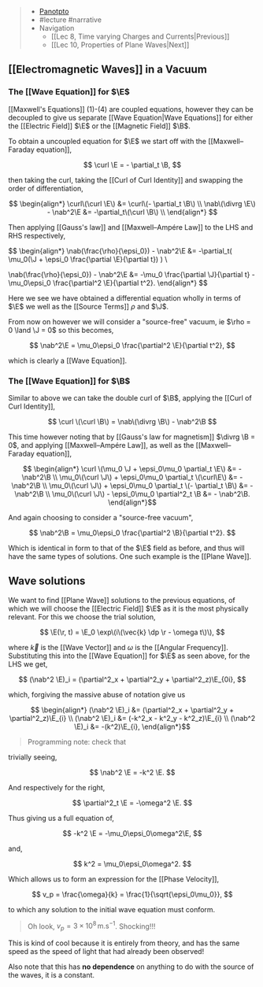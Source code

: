 > - [Panotpto](https://uniofbath.cloud.panopto.eu/Panopto/Pages/Viewer.aspx?id=aeeada9a-ff9d-4acd-b235-acc200b3d5d4)
> - #lecture #narrative
> - Navigation
> 	- [[Lec 8, Time varying Charges and Currents|Previous]]
> 	- [[Lec 10, Properties of Plane Waves|Next]]

## [[Electromagnetic Waves]] in a Vacuum

### The [[Wave Equation]] for $\E$
[[Maxwell's Equations]] (1)-(4) are coupled equations, however they can be decoupled to give us separate [[Wave Equation|Wave Equations]] for either the [[Electric Field]] $\E$ or the [[Magnetic Field]] $\B$.

To obtain a uncoupled equation for $\E$ we start off with the [[Maxwell–Faraday equation]],

$$
\curl \E = - \partial_t \B,
$$

then taking the curl, taking the [[Curl of Curl Identity]] and swapping the order of differentiation,

$$
\begin{align*}
\curl\(\curl \E\) &= \curl\(- \partial_t \B\) \\
\nab\(\divrg \E\) - \nab^2\E &= -\partial_t\(\curl \B\) \\
\end{align*}
$$

Then applying [[Gauss's law]] and [[Maxwell–Ampére Law]] to the LHS and RHS respectively,

$$
\begin{align*}
\nab\(\frac{\rho}{\epsi_0}\) - \nab^2\E
&= -\partial_t\(
\mu_0\(\J + \epsi_0 \frac{\partial \E}{\partial t}\)
\) \\

\nab\(\frac{\rho}{\epsi_0}\) - \nab^2\E
&= -\mu_0 \frac{\partial \J}{\partial t}
-\mu_0\epsi_0 \frac{\partial^2 \E}{\partial t^2}.
\end{align*}
$$

Here we see we have obtained a differential equation wholly in terms of $\E$ we well as the [[Source Terms]] $\rho$ and $\J$.

From now on however we will consider a "source-free" vacuum, ie $\rho = 0 \land \J = 0$ so this becomes,

$$
\nab^2\E = \mu_0\epsi_0 \frac{\partial^2 \E}{\partial t^2},
$$

which is clearly a [[Wave Equation]].

### The [[Wave Equation]] for $\B$
Similar to above we can take the double curl of $\B$, applying the [[Curl of Curl Identity]],

$$
\curl \(\curl \B\) = \nab\(\divrg \B\) - \nab^2\B
$$

This time however noting that by [[Gauss's law for magnetism]] $\divrg \B = 0$, and applying [[Maxwell–Ampére Law]], as well as the [[Maxwell–Faraday equation]],

$$
\begin{align*}
\curl \(\mu_0 \J + \epsi_0\mu_0 \partial_t \E\) &= - \nab^2\B \\
\mu_0\(\curl \J\) + \epsi_0\mu_0 \partial_t \(\curl\E\) &= - \nab^2\B \\
\mu_0\(\curl \J\) + \epsi_0\mu_0 \partial_t \(- \partial_t \B\) &= - \nab^2\B \\
\mu_0\(\curl \J\) - \epsi_0\mu_0 \partial^2_t \B &= - \nab^2\B.
\end{align*}$$

And again choosing to consider a "source-free vacuum",

$$
\nab^2\B = \mu_0\epsi_0 \frac{\partial^2 \B}{\partial t^2}.
$$

Which is identical in form to that of the $\E$ field as before, and thus will have the same types of solutions. One such example is the [[Plane Wave]].

## Wave solutions

We want to find [[Plane Wave]] solutions to the previous equations, of which we will choose the [[Electric Field]] $\E$ as it is the most physically relevant. For this we choose the trial solution,

$$
\E(\r, t) = \E_0 \exp\(i\(\vec{k} \dp \r - \omega t\)\),
$$

where $\vec{k}$ is the [[Wave Vector]] and $\omega$ is the [[Angular Frequency]]. Substituting this into the [[Wave Equation]] for $\E$ as seen above, for the LHS we get,

$$
(\nab^2 \E)_i = (\partial^2_x + \partial^2_y +  \partial^2_z)\E_{0i},
$$

which, forgiving the massive abuse of notation give us

$$
\begin{align*}
(\nab^2 \E)_i &= (\partial^2_x + \partial^2_y +  \partial^2_z)\E_{i}
\\
(\nab^2 \E)_i &= (-k^2_x - k^2_y - k^2_z)\E_{i}
\\
(\nab^2 \E)_i &= -(k^2)\E_{i},
\end{align*}$$

> Programming note: check that

trivially seeing,

$$
\nab^2 \E = -k^2 \E.
$$

And respectively for the right,

$$
\partial^2_t \E = -\omega^2 \E.
$$

Thus giving us a full equation of,

$$
-k^2 \E = -\mu_0\epsi_0\omega^2\E,
$$

and,

$$
k^2 = \mu_0\epsi_0\omega^2.
$$

Which allows us to form an expression for the [[Phase Velocity]],

$$
v_p = \frac{\omega}{k} = \frac{1}{\sqrt{\epsi_0\mu_0}},
$$

to which any solution to the initial wave equation must conform.

> Oh look, $v_p = 3 \times 10^{8}\,\mathrm{m.s^{-1}}$. Shocking!!!

This is kind of cool because it is entirely from theory, and has the same speed as the speed of light that had already been observed!

Also note that this has **no dependence** on anything to do with the source of the waves, it is a constant.